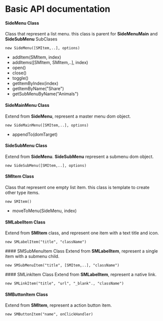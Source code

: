 # Basic API documentation

#### SideMenu Class

Class that represent a list menu. this class is parent for **SideMenuMain** and **SideSubMenu** SubClases

`new SideMenu([SMItem,..], options)`

* addItem(SMItem, index)
* addItems([SMItem, SMItem,..], index)
* open()
* close()
* toggle()
* getItemByIndex(index)
* getItemByName("Share")
* getSubMenuByName("Animals")

#### SideMainMenu Class

Extend from **SideMenu**, represent a master menu dom object.

`new SideMainMenu([SMItem,..], options)`


* appendTo(domTarget)

#### SideSubMenu Class

Extend from **SideMenu**. **SideSubMenu** represent a submenu dom object.

`new SideSubMenu([SMItem,..], options)`

#### SMItem Class

Class that represent one empty list item. this class is template to create other type items.

`new SMItem()`

* moveToMenu(SideMenu, index)

#### SMLabelItem Class
Extend from **SMItem** class, and represent one item with a text title and icon.

`new SMLabelItem("title", "className")`

#### SMSubMenuItem Class
Extend from **SMLabelItem**, represent a single item with a submenu child.

`new SMSubMenuItem("title", [SMItem,..], "className")`

#### SMLinkItem Class
Extend from **SMLabelItem**, represent a native link.

`new SMLinkItem("title", "url", "_blank"., "className")`

#### SMButtonItem Class

Extend from **SMItem**, represent a action button item.

`new SMButtonItem("name", onClickHandler)`
